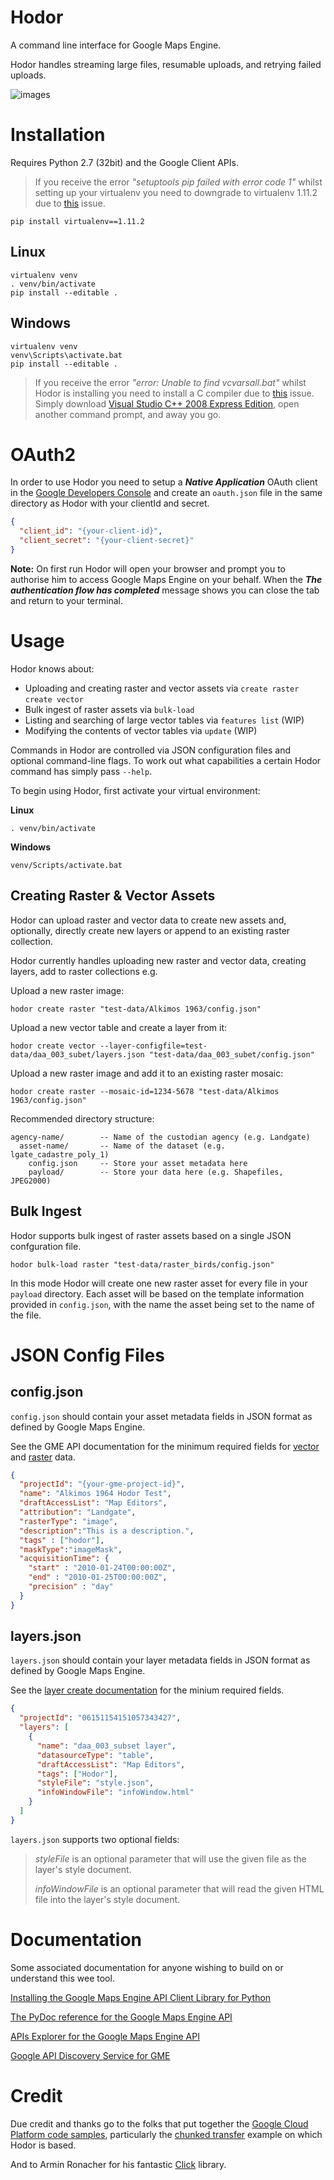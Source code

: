 # Hodor
A command line interface for Google Maps Engine.

Hodor handles streaming large files, resumable uploads, and retrying failed uploads.

![images](https://cloud.githubusercontent.com/assets/5944358/3281059/148d865e-f490-11e3-830d-a0c33bed1b47.jpeg)

# Installation
Requires Python 2.7 (32bit) and the Google Client APIs.

> If you receive the error *"setuptools pip failed with error code 1"* whilst setting up your virtualenv you need to downgrade to virtualenv 1.11.2 due to [this](https://github.com/pypa/virtualenv/issues/524) issue.

```
pip install virtualenv==1.11.2
```

## Linux
```
virtualenv venv
. venv/bin/activate
pip install --editable .
```

## Windows

```
virtualenv venv
venv\Scripts\activate.bat
pip install --editable .
```

> If you receive the error *"error: Unable to find vcvarsall.bat"* whilst Hodor is installing you need to install a C compiler due to [this](http://stackoverflow.com/questions/2817869/error-unable-to-find-vcvarsall-bat) issue.
> Simply download [Visual Studio C++ 2008 Express Edition](http://download.microsoft.com/download/A/5/4/A54BADB6-9C3F-478D-8657-93B3FC9FE62D/vcsetup.exe), open another command prompt, and away you go.


# OAuth2
In order to use Hodor you need to setup a ***Native Application*** OAuth client in the [Google Developers Console](https://cloud.google.com/console) and create an ```oauth.json``` file in the same directory as Hodor with your clientId and secret.

```json
{
  "client_id": "{your-client-id}",
  "client_secret": "{your-client-secret}"
}
```

**Note:** On first run Hodor will open your browser and prompt you to authorise him to access Google Maps Engine on your behalf. When the ***The authentication flow has completed*** message shows you can close the tab and return to your terminal.


# Usage
Hodor knows about:


- Uploading and creating raster and vector assets via ```create raster``` ```create vector```
- Bulk ingest of raster assets via ```bulk-load```
- Listing and searching of large vector tables via ```features list``` (WIP)
- Modifying the contents of vector tables via ```update``` (WIP)

Commands in Hodor are controlled via JSON configuration files and optional command-line flags. To work out what capabilities a certain Hodor command has simply pass ``--help``.

To begin using Hodor, first activate your virtual environment:

**Linux**
```
. venv/bin/activate
```

**Windows**
```
venv/Scripts/activate.bat
```

## Creating Raster & Vector Assets
Hodor can upload raster and vector data to create new assets and, optionally, directly create new layers or append to an existing raster collection.

Hodor currently handles uploading new raster and vector data, creating layers, add to raster collections e.g.

Upload a new raster image:
```
hodor create raster "test-data/Alkimos 1963/config.json"
```

Upload a new vector table and create a layer from it:
```
hodor create vector --layer-configfile=test-data/daa_003_subet/layers.json "test-data/daa_003_subet/config.json"
```

Upload a new raster image and add it to an existing raster mosaic:
```
hodor create raster --mosaic-id=1234-5678 "test-data/Alkimos 1963/config.json"
```

Recommended directory structure:

    agency-name/        -- Name of the custodian agency (e.g. Landgate)
      asset-name/       -- Name of the dataset (e.g. lgate_cadastre_poly_1)
        config.json     -- Store your asset metadata here
        payload/        -- Store your data here (e.g. Shapefiles, JPEG2000)

## Bulk Ingest
Hodor supports bulk ingest of raster assets based on a single JSON confguration file.

```
hodor bulk-load raster "test-data/raster_birds/config.json"
```

In this mode Hodor will create one new raster asset for every file in your ```payload``` directory. Each asset will be based on the template information provided in ```config.json```, with the name the asset being set to the name of the file.

# JSON Config Files
## config.json
```config.json``` should contain your asset metadata fields in JSON format as defined by Google Maps Engine.

See the GME API documentation for the minimum required fields for [vector](https://developers.google.com/maps-engine/documentation/table-upload) and [raster](https://developers.google.com/maps-engine/documentation/raster-upload) data.

```json
{
  "projectId": "{your-gme-project-id}",
  "name": "Alkimos 1964 Hodor Test",
  "draftAccessList": "Map Editors",
  "attribution": "Landgate",
  "rasterType": "image",
  "description":"This is a description.",
  "tags" : ["hodor"],
  "maskType":"imageMask",
  "acquisitionTime": {
    "start" : "2010-01-24T00:00:00Z",
    "end" : "2010-01-25T00:00:00Z",
    "precision" : "day"
  }
}
```

## layers.json
```layers.json``` should contain your layer metadata fields in JSON format as defined by Google Maps Engine.

See the [layer create documentation](https://developers.google.com/maps-engine/documentation/layer-create) for the minium required fields.

```json
{
  "projectId": "06151154151057343427",
  "layers": [
    {
      "name": "daa_003_subset layer",
      "datasourceType": "table",
      "draftAccessList": "Map Editors",
      "tags": ["Hodor"],
      "styleFile": "style.json",
      "infoWindowFile": "infoWindow.html"
    }
  ]
}
```

```layers.json``` supports two optional fields:

> *styleFile* is an optional parameter that will use the given file as the layer's style document.
>
> *infoWindowFile* is an optional parameter that will read the given HTML file into the layer's style document.

# Documentation
Some associated documentation for anyone wishing to build on or understand this wee tool.

[Installing the Google Maps Engine API Client Library for Python](https://developers.google.com/api-client-library/python/apis/mapsengine/v1)

[The PyDoc reference for the Google Maps Engine API](https://developers.google.com/resources/api-libraries/documentation/mapsengine/v1/python/latest/)

[APIs Explorer for the Google Maps Engine API](https://developers.google.com/apis-explorer/#p/mapsengine/v1/)

[Google API Discovery Service for GME](https://www.googleapis.com/discovery/v1/apis/mapsengine/v1/rest)

# Credit
Due credit and thanks go to the folks that put together the [Google Cloud Platform code samples](https://code.google.com/p/google-cloud-platform-samples/), particularly the [chunked transfer](https://code.google.com/p/google-cloud-platform-samples/source/browse/file-transfer-json/chunked_transfer.py?repo=storage) example on which Hodor is based.

And to Armin Ronacher for his fantastic [Click](http://click.pocoo.org) library.
